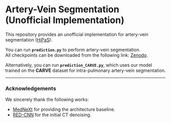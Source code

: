 # Artery-Vein Segmentation (Unofficial Implementation)

This repository provides an unofficial implementation for artery-vein segmentation ([HiPaS](https://github.com/Arturia-Pendragon-Iris/HiPaS_AV_Segmentation)).  

You can run **`prediction.py`** to perform artery-vein segmentation.  
All checkpoints can be downloaded from the following link: [Zenodo](https://zenodo.org/records/17073997).  

Alternatively, you can run **`prediction_CARVE.py`**, which uses our model trained on the **CARVE** dataset for intra-pulmonary artery-vein segmentation.  

---

### Acknowledgements
We sincerely thank the following works:  
- [MedNeXt](https://github.com/MIC-DKFZ/MedNeXt) for providing the architecture baseline.  
- [RED-CNN](https://github.com/SSinyu/RED-CNN) for the initial CT denoising.  

